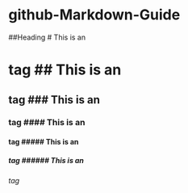 # github-Markdown-Guide



##Heading
                # This is an <h1> tag
                ## This is an <h2> tag
                ### This is an <h3> tag
                #### This is an <h4> tag
                ##### This is an <h5> tag
                ###### This is an <h6> tag
